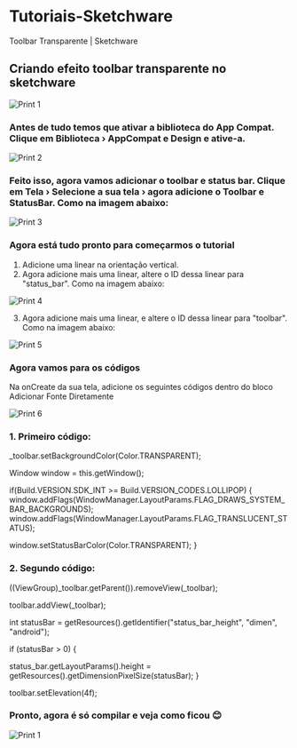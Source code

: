 # Tutoriais-Sketchware
Toolbar Transparente | Sketchware
## Criando efeito toolbar transparente no sketchware

![Print 1](https://github.com/Gabriel-True/Tutoriais-Sketchware/blob/main/Screenshot_20201025-124420.png)

### Antes de tudo temos que ativar a biblioteca do App Compat. Clique em Biblioteca › AppCompat e Design e ative-a.

![Print 2](https://github.com/Gabriel-True/Tutoriais-Sketchware/blob/main/Screenshot_20201025-124451.png)

### Feito isso, agora vamos adicionar o toolbar e status bar. Clique em Tela › Selecione a sua tela › agora adicione o Toolbar e StatusBar. Como na imagem abaixo:

![Print 3](https://github.com/Gabriel-True/Tutoriais-Sketchware/blob/main/Screenshot_20201025-124159.png)

### Agora está tudo pronto para começarmos o tutorial

1. Adicione uma linear na orientação vertical.
2. Agora adicione mais uma linear, altere o ID dessa linear para "status_bar". Como na imagem abaixo:

![Print 4](https://github.com/Gabriel-True/Tutoriais-Sketchware/blob/main/Screenshot_20201025-123638.png)

3. Agora adicione mais uma linear, e altere o ID dessa linear para "toolbar". Como na imagem abaixo:

![Print 5](https://github.com/Gabriel-True/Tutoriais-Sketchware/blob/main/Screenshot_20201025-123706.png)

### Agora vamos para os códigos
Na onCreate da sua tela, adicione os seguintes códigos dentro do bloco Adicionar Fonte Diretamente

![Print 6](https://github.com/Gabriel-True/Tutoriais-Sketchware/blob/main/Screenshot_20201025-124121.png)

### 1. Primeiro código:

_toolbar.setBackgroundColor(Color.TRANSPARENT);

Window window = this.getWindow();

 if(Build.VERSION.SDK_INT >= Build.VERSION_CODES.LOLLIPOP) { window.addFlags(WindowManager.LayoutParams.FLAG_DRAWS_SYSTEM_BAR_BACKGROUNDS); window.addFlags(WindowManager.LayoutParams.FLAG_TRANSLUCENT_STATUS);

 window.setStatusBarColor(Color.TRANSPARENT); }
 
 ### 2. Segundo código:
 
 ((ViewGroup)_toolbar.getParent()).removeView(_toolbar);

toolbar.addView(_toolbar);

int statusBar = getResources().getIdentifier("status_bar_height", "dimen", "android");

if (statusBar > 0) {

status_bar.getLayoutParams().height = getResources().getDimensionPixelSize(statusBar); }

toolbar.setElevation(4f);

### Pronto, agora é só compilar e veja como ficou :blush:

![Print 1](https://github.com/Gabriel-True/Tutoriais-Sketchware/blob/main/Screenshot_20201025-124420.png)

